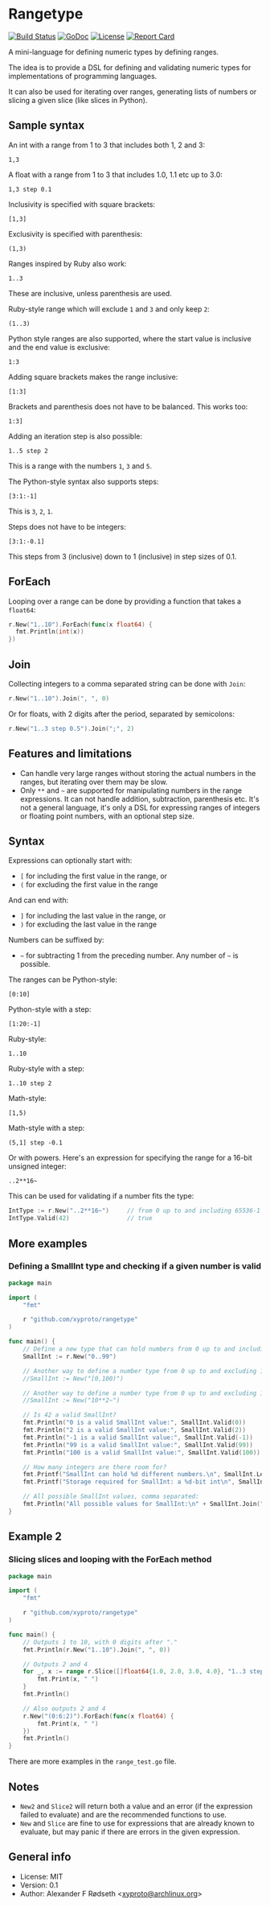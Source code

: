 # Rangetype

[![Build Status](https://travis-ci.org/xyproto/rangetype.svg?branch=master)](https://travis-ci.org/xyproto/rangetype) [![GoDoc](https://godoc.org/github.com/xyproto/rangetype?status.svg)](http://godoc.org/github.com/xyproto/rangetype) [![License](http://img.shields.io/badge/license-MIT-red.svg?style=flat)](https://raw.githubusercontent.com/xyproto/rangetype/master/LICENSE) [![Report Card](https://img.shields.io/badge/go_report-A+-brightgreen.svg?style=flat)](http://goreportcard.com/report/xyproto/rangetype)

A mini-language for defining numeric types by defining ranges.

The idea is to provide a DSL for defining and validating numeric types for implementations of programming languages.

It can also be used for iterating over ranges, generating lists of numbers or slicing a given slice (like slices in Python).

## Sample syntax

An int with a range from 1 to 3 that includes both 1, 2 and 3:

`1,3`

A float with a range from 1 to 3 that includes 1.0, 1.1 etc up to 3.0:

`1,3 step 0.1`

Inclusivity is specified with square brackets:

`[1,3]`

Exclusivity is specified with parenthesis:

`(1,3)`

Ranges inspired by Ruby also work:

`1..3`

These are inclusive, unless parenthesis are used.

Ruby-style range which will exclude `1` and `3` and only keep `2`:

`(1..3)`

Python style ranges are also supported, where the start value is inclusive and the end value is exclusive:

`1:3`

Adding square brackets makes the range inclusive:

`[1:3]`

Brackets and parenthesis does not have to be balanced. This works too:

`1:3]`

Adding an iteration step is also possible:

`1..5 step 2`

This is a range with the numbers `1`, `3` and `5`.

The Python-style syntax also supports steps:

`[3:1:-1]`

This is `3`, `2`, `1`.

Steps does not have to be integers:

`[3:1:-0.1]`

This steps from 3 (inclusive) down to 1 (inclusive) in step sizes of 0.1.

## ForEach

Looping over a range can be done by providing a function that takes a `float64`:

```go
r.New("1..10").ForEach(func(x float64) {
  fmt.Println(int(x))
})
```

## Join

Collecting integers to a comma separated string can be done with `Join`:

```go
r.New("1..10").Join(", ", 0)
```

Or for floats, with 2 digits after the period, separated by semicolons:

```go
r.New("1..3 step 0.5").Join(";", 2)
```

## Features and limitations

* Can handle very large ranges without storing the actual numbers in the ranges, but iterating over them may be slow.
* Only `**` and `~` are supported for manipulating numbers in the range expressions. It can not handle addition, subtraction, parenthesis etc. It's not a general language, it's only a DSL for expressing ranges of integers or floating point numbers, with an optional step size.

## Syntax

Expressions can optionally start with:

* `[` for including the first value in the range, or
* `(` for excluding the first value in the range

And can end with:

* `]` for including the last value in the range, or
* `)` for excluding the last value in the range

Numbers can be suffixed by:

* `~` for subtracting 1 from the preceding number. Any number of `~` is possible.

The ranges can be Python-style:

`[0:10]`

Python-style with a step:

`[1:20:-1]`

Ruby-style:

`1..10`

Ruby-style with a step:

`1..10 step 2`

Math-style:

`[1,5)`

Math-style with a step:

`(5,1] step -0.1`

Or with powers. Here's an expression for specifying the range for a 16-bit unsigned integer:

`..2**16~`

This can be used for validating if a number fits the type:

```go
IntType := r.New("..2**16~")     // from 0 up to and including 65536-1
IntType.Valid(42)                // true
```

## More examples

### Defining a SmallInt type and checking if a given number is valid

```go
package main

import (
	"fmt"

	r "github.com/xyproto/rangetype"
)

func main() {
	// Define a new type that can hold numbers from 0 up to and including 99
	SmallInt := r.New("0..99")

	// Another way to define a number type from 0 up to and excluding 100
	//SmallInt := New("[0,100)")

	// Another way to define a number type from 0 up to and excluding 100
	//SmallInt := New("10**2~")

	// Is 42 a valid SmallInt?
	fmt.Println("0 is a valid SmallInt value:", SmallInt.Valid(0))
	fmt.Println("2 is a valid SmallInt value:", SmallInt.Valid(2))
	fmt.Println("-1 is a valid SmallInt value:", SmallInt.Valid(-1))
	fmt.Println("99 is a valid SmallInt value:", SmallInt.Valid(99))
	fmt.Println("100 is a valid SmallInt value:", SmallInt.Valid(100))

	// How many integers are there room for?
	fmt.Printf("SmallInt can hold %d different numbers.\n", SmallInt.Len())
	fmt.Printf("Storage required for SmallInt: a %d-bit int\n", SmallInt.Bits())

	// All possible SmallInt values, comma separated:
	fmt.Println("All possible values for SmallInt:\n" + SmallInt.Join(",", 0))
}
```

## Example 2

### Slicing slices and looping with the ForEach method

```go
package main

import (
	"fmt"

	r "github.com/xyproto/rangetype"
)

func main() {
	// Outputs 1 to 10, with 0 digits after "."
	fmt.Println(r.New("1..10").Join(", ", 0))

	// Outputs 2 and 4
	for _, x := range r.Slice([]float64{1.0, 2.0, 3.0, 4.0}, "1..3 step 2") {
		fmt.Print(x, " ")
	}
	fmt.Println()

	// Also outputs 2 and 4
	r.New("(0:6:2)").ForEach(func(x float64) {
		fmt.Print(x, " ")
	})
	fmt.Println()
}
```

There are more examples in the `range_test.go` file.

## Notes

* `New2` and `Slice2` will return both a value and an error (if the expression failed to evaluate) and are the recommended functions to use.
* `New` and `Slice` are fine to use for expressions that are already known to evaluate, but may panic if there are errors in the given expression.


## General info

* License: MIT
* Version: 0.1
* Author: Alexander F Rødseth &lt;xyproto@archlinux.org&gt;
